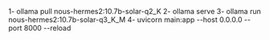1- ollama pull nous-hermes2:10.7b-solar-q2_K
2- ollama serve
3- ollama run nous-hermes2:10.7b-solar-q3_K_M
4- uvicorn main:app --host 0.0.0.0 --port 8000 --reload